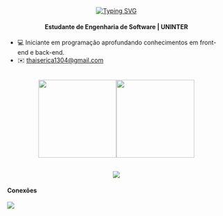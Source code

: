 <div align="center">
  <a href="https://git.io/typing-svg">
    <img src="https://readme-typing-svg.demolab.com?font=Fira+Code&weight=500&size=22&pause=1000&color=f17ea1&center=true&vCenter=true&random=false&width=524&lines=%E2%8A%B9+Bem-vindo+ao+meu+perfil!+%CB%99%E1%B5%95%CB%99+%E2%8A%B9+" alt="Typing SVG">
  </a>
</div>

<h4 align="center">Estudante de Engenharia de Software | UNINTER </h4>

- 💻 Iniciante em programação aprofundando conhecimentos em front-end e back-end.
- ✉️ thaiserica1304@gmail.com

<br>

<div align="center" style="display: flex; justify-content: center;">
  <img height="180em" src="https://github-readme-stats.vercel.app/api?username=tsukicode&show_icons=true&theme=dracula"/>
  <img height="180em" src="https://github-readme-stats.vercel.app/api/top-langs/?username=tsukicode&layout=compact&langs_count=16&theme=dracula"/>
</div>
<br>
<p align="center">
  <a href="https://skillicons.dev">
    <img src="https://skillicons.dev/icons?i=git,github,html,css,javascript,python"/>
  </a>
</p>

<h4>Conexões</h4>
<a href="https://www.linkedin.com/in/thaislaine-reis-296168365"><img src="https://img.shields.io/badge/-LinkedIn-%230077B5?style=for-the-badge&logo=linkedin&logoColor=white"></a>
